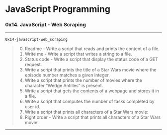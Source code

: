 # JavaScript Programming
### 0x14. JavaScript - Web Scraping
---
`0x14-javascript-web_scraping`
> 0. Readme - Write a script that reads and prints the content of a file. 
> 1. Write me - Write a script that writes a string to a file.
> 2. Status code - Write a script that display the status code of a GET request.
> 3. Write a script that prints the title of a Star Wars movie where the episode number matches a given integer.
> 4. Write a script that prints the number of movies where the character “Wedge Antilles” is present.
> 5. Write a script that gets the contents of a webpage and stores it in a file.
> 6. Write a script that computes the number of tasks completed by user id.
> 7. Write a script that prints all characters of a Star Wars movie:
> 8. Right order - Write a script that prints all characters of a Star Wars movie:
---
